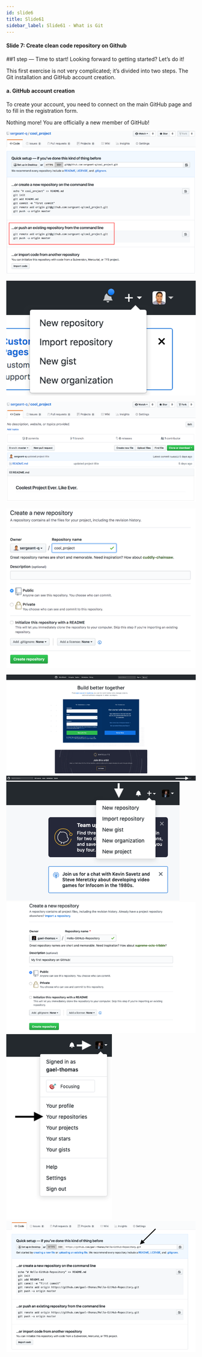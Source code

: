 ```yaml
---
id: slide6
title: Slide61
sidebar_label: Slide61 - What is Git
---
```


#### Slide 7: Create clean code repository on Github

##1 step — Time to start!
Looking forward to getting started? Let’s do it!

This first exercise is not very complicated; it’s divided into two steps. The Git installation and GitHub account creation.

#### a. GitHub account creation

To create your account, you need to connect on the main GitHub page and to fill in the registration form.

Nothing more! You are officially a new member of GitHub!

![xxx](https://github.com/ChickenKyiv/awesome-git-article/blob/master/img/01-created-repository-help.png)

![xxx](https://github.com/ChickenKyiv/awesome-git-article/blob/master/img/02-github-new-repository-dropdown.png)

![xxx](https://github.com/ChickenKyiv/awesome-git-article/blob/master/img/04-github-empty-repository.png)

![xxx](https://github.com/ChickenKyiv/awesome-git-article/blob/master/img/06-create-new-repository-form.png)


![xxx](https://github.com/ChickenKyiv/awesome-git-article/blob/master/img/b-02-github-signin.png)
![xxx](https://github.com/ChickenKyiv/awesome-git-article/blob/master/img/b-03-new-repo-drowpdown.png)
![xxx](https://github.com/ChickenKyiv/awesome-git-article/blob/master/img/b-04-new-repository-dropdown.png)
![xxx](https://github.com/ChickenKyiv/awesome-git-article/blob/master/img/b-05-new-repo-form.png)
![xxx](https://github.com/ChickenKyiv/awesome-git-article/blob/master/img/b-06-profile-dropdown.png)
![xxx](https://github.com/ChickenKyiv/awesome-git-article/blob/master/img/b-07-empty-repository.png)
